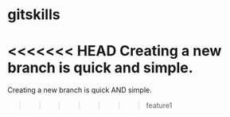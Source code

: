 # gitskills
<<<<<<< HEAD
Creating a new branch is quick and simple.
=======
Creating a new branch is quick AND simple.

>>>>>>> feature1
